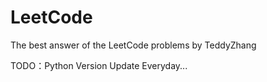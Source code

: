 # LeetCode
The best answer of the LeetCode problems by TeddyZhang

TODO：Python Version
Update Everyday...
